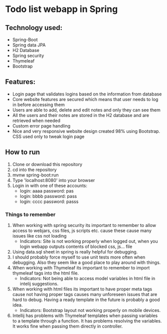 # Todo list webapp in Spring
## Technology used:
* Spring-Boot
* Spring data JPA
* H2 Database
* Spring security
* Thymeleaf
* Bootstrap

## Features:
* Login page that validates logins based on the information
from database
* Core website features are secured which means that user
needs to log in before accessing them
* Users are able to add, delete and edit notes and only they
can see them
* All the users and their notes are stored in the H2 database
and are retrieved when needed
* Custom error page handling
* Nice and very responsive website design created 98% using
Bootstrap. CSS used only to tweak login page

## How to run
1. Clone or download this repository
1. cd into the repository
1. mvnw spring-boot:run
1. Type 'localhost:8080' into your browser
1. Login in with one of these accounts:
    * login: aaaa password: pas
    * login: bbbb password: pass
    * login: cccc password: passs

### Things to remember
1. When working with spring security its important to remember to allow access to webjars, css files, js scripts etc. 
cause these cause many issues like css not loading
    * Indicators: Site is not working properly when logged out, when you login webapp outputs contents of blocked css, js... file 
1. Using data.sql sheet in spring is really helpful for debugging.
1. I should probably force myself to use unit tests more often when
debugging. Also they seem like a good place to play around with things.
1. When working with Thymeleaf its important to remember to import thymeleaf tags into the html file. 
    * Indicators: Not being able to access model variables in html file in intelij suggestions.
1. When working with html files its important to have proper meta tags
cause not having proper tags causes many unforeseen issues that
are hard to debug.
Having a ready template in the future is probably a good idea.
    * Indicators: Bootstrap layout not working properly on 
    mobile devices.
1. Intellij has problems with Thymeleaf templates when passing
variables to a template through a function. It has problems
resolving the variables. It works fine when passing them directly
in controller.